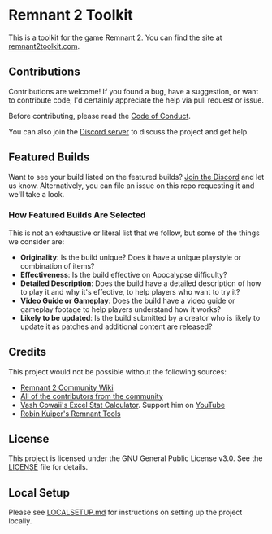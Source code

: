 # Remnant 2 Toolkit

This is a toolkit for the game Remnant 2. You can find the site at [remnant2toolkit.com](https://remnant2toolkit.com).

## Contributions

Contributions are welcome! If you found a bug, have a suggestion, or want to contribute code, I'd certainly appreciate the help via pull request or issue.

Before contributing, please read the [Code of Conduct](CODE_OF_CONDUCT.md).

You can also join the [Discord server](https://discord.gg/kgVaU3zAQ7) to discuss the project and get help.

## Featured Builds

Want to see your build listed on the featured builds? [Join the Discord](https://discord.gg/kgVaU3zAQ7) and let us know. Alternatively, you can file an issue on this repo requesting it and we'll take a look.

### How Featured Builds Are Selected

This is not an exhaustive or literal list that we follow, but some of the things we consider are:

- **Originality**: Is the build unique? Does it have a unique playstyle or combination of items?
- **Effectiveness**: Is the build effective on Apocalypse difficulty?
- **Detailed Description**: Does the build have a detailed description of how to play it and why it's effective, to help players who want to try it?
- **Video Guide or Gameplay**: Does the build have a video guide or gameplay footage to help players understand how it works?
- **Likely to be updated**: Is the build submitted by a creator who is likely to update it as patches and additional content are released?

## Credits

This project would not be possible without the following sources:

- [Remnant 2 Community Wiki](https://remnant.wiki)
- [All of the contributors from the community](CONTRIBUTORS.md)
- [Vash Cowaii's Excel Stat Calculator](https://docs.google.com/spreadsheets/d/1I7vkh50KWJZSxNy4FqxvniFWBstJQEMtpwtxQ3ByoPw/edit?pli=1). Support him on [YouTube](https://www.youtube.com/@VashCowaii)
- [Robin Kuiper's Remnant Tools](https://remnant.rkuiper.nl/)

## License

This project is licensed under the GNU General Public License v3.0. See the [LICENSE](LICENSE.md) file for details.

## Local Setup

Please see [LOCALSETUP.md](LOCALSETUP.md) for instructions on setting up the project locally.
